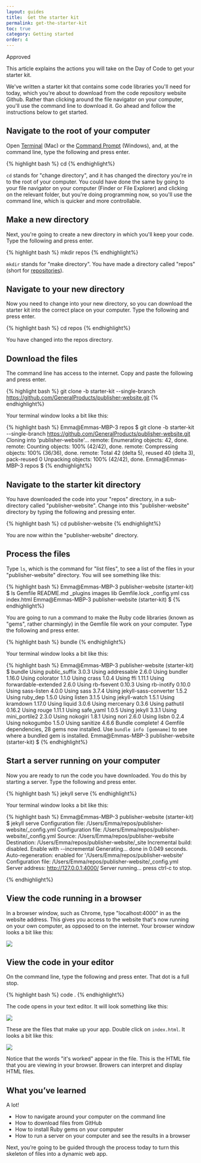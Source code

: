 ```yaml
---
layout: guides
title:  Get the starter kit
permalink: get-the-starter-kit
toc: true
category: Getting started
order: 4
---
```

<!-- <span class="tag tag--draft">Not started</span> -->
<!-- <span class="tag tag--progress">In progress</span> -->
<!-- <span class="tag tag--review">Ready for review</span> -->
<span class="tag tag--approved">Approved</span>

<p class="content__abstract">
  This article explains the actions you will take on the Day of Code to get your starter kit.
</p>

We've written a starter kit that contains some code libraries you'll need for today, which you're about to download from the code repository website Github. Rather than clicking around the file navigator on your computer, you'll use the command line to download it. Go ahead and follow the instructions below to get started.

## Navigate to the root of your computer

Open [Terminal](glossary#terminal) (Mac) or the [Command Prompt](glossary#command-prompt) (Windows), and, at the command line, type the following and press enter.

{% highlight bash %}
  cd
{% endhighlight%}

`cd` stands for "change directory", and it has changed the directory you're in to the root of your computer. You could have done the same by going to your file navigator on your computer (Finder or File Explorer) and clicking on the relevant folder, but you're doing programming now, so you'll use the command line, which is quicker and more controllable.

## Make a new directory

Next, you're going to create a new directory in which you'll keep your code. Type the following and press enter.

{% highlight bash %}
  mkdir repos
{% endhighlight%}

`mkdir` stands for "make directory". You have made a directory called "repos" (short for [repositories](/glossary#repositories)).

## Navigate to your new directory

Now you need to change into your new directory, so you can download the starter kit into the correct place on your computer. Type the following and press enter.

{% highlight bash %}
  cd repos
{% endhighlight%}

You have changed into the repos directory.

## Download the files

The command line has access to the internet. Copy and paste the following and press enter.

{% highlight bash %}
  git clone -b starter-kit --single-branch https://github.com/GeneralProducts/publisher-website.git
{% endhighlight%}

Your terminal window looks a bit like this:

{% highlight bash %}
  Emma@Emmas-MBP-3 repos $  git clone -b starter-kit --single-branch https://github.com/GeneralProducts/publisher-website.git
  Cloning into 'publisher-website'...
  remote: Enumerating objects: 42, done.
  remote: Counting objects: 100% (42/42), done.
  remote: Compressing objects: 100% (36/36), done.
  remote: Total 42 (delta 5), reused 40 (delta 3), pack-reused 0
  Unpacking objects: 100% (42/42), done.
  Emma@Emmas-MBP-3 repos $
{% endhighlight%}



## Navigate to the starter kit directory

You have downloaded the code into your "repos" directory, in a sub-directory called "publisher-website". Change into this "publisher-website" directory by typing the following and pressing enter.

{% highlight bash %}
  cd publisher-website
{% endhighlight%}

You are now within the "publisher-website" directory.

## Process the files

Type `ls`, which is the command for "list files", to see a list of the files in your "publisher-website" directory. You will see something like this:

{% highlight bash %}
  Emma@Emmas-MBP-3 publisher-website (starter-kit) $ ls
  Gemfile       README.md   _plugins  images      lib
  Gemfile.lock  _config.yml css       index.html
  Emma@Emmas-MBP-3 publisher-website (starter-kit) $
{% endhighlight%}

You are going to run a command to make the Ruby code libraries (known as "gems", rather charmingly) in the Gemfile file work on your computer. Type the following and press enter.

{% highlight bash %}
  bundle
{% endhighlight%}

Your terminal window looks a bit like this:

{% highlight bash %}
  Emma@Emmas-MBP-3 publisher-website (starter-kit) $ bundle
  Using public_suffix 3.0.3
  Using addressable 2.6.0
  Using bundler 1.16.0
  Using colorator 1.1.0
  Using crass 1.0.4
  Using ffi 1.11.1
  Using forwardable-extended 2.6.0
  Using rb-fsevent 0.10.3
  Using rb-inotify 0.10.0
  Using sass-listen 4.0.0
  Using sass 3.7.4
  Using jekyll-sass-converter 1.5.2
  Using ruby_dep 1.5.0
  Using listen 3.1.5
  Using jekyll-watch 1.5.1
  Using kramdown 1.17.0
  Using liquid 3.0.6
  Using mercenary 0.3.6
  Using pathutil 0.16.2
  Using rouge 1.11.1
  Using safe_yaml 1.0.5
  Using jekyll 3.3.1
  Using mini_portile2 2.3.0
  Using nokogiri 1.8.1
  Using nori 2.6.0
  Using lisbn 0.2.4
  Using nokogumbo 1.5.0
  Using sanitize 4.6.6
  Bundle complete! 4 Gemfile dependencies, 28 gems now installed.
  Use `bundle info [gemname]` to see where a bundled gem is installed.
  Emma@Emmas-MBP-3 publisher-website (starter-kit) $
{% endhighlight%}

## Start a server running on your computer

Now you are ready to run the code you have downloaded. You do this by starting a server.  Type the following and press enter.

{% highlight bash %}
  jekyll serve
{% endhighlight%}

Your terminal window looks a bit like this:

{% highlight bash %}
  Emma@Emmas-MBP-3 publisher-website (starter-kit) $ jekyll serve
  Configuration file: /Users/Emma/repos/publisher-website/_config.yml
  Configuration file: /Users/Emma/repos/publisher-website/_config.yml
              Source: /Users/Emma/repos/publisher-website
        Destination: /Users/Emma/repos/publisher-website/_site
  Incremental build: disabled. Enable with --incremental
        Generating... done in 0.049 seconds.
  Auto-regeneration: enabled for '/Users/Emma/repos/publisher-website'
  Configuration file: /Users/Emma/repos/publisher-website/_config.yml
      Server address: http://127.0.0.1:4000/
    Server running... press ctrl-c to stop.

{% endhighlight%}


## View the code running in a browser

In a browser window, such as Chrome, type "localhost:4000" in as the website address. This gives you access to the website that's now running on your own computer, as opposed to on the internet. Your browser window looks a bit like this:

![](assets/images/its-worked.png)

## View the code in your editor

On the command line, type the following and press enter. That dot is a full stop.

{% highlight bash %}
  code .
{% endhighlight%}

The code opens in your text editor. It will look something like this:

![](/assets/images/editor.png)

These are the files that make up your app. Double click on `index.html`. It looks a bit like this:

![](/assets/images/index.png)


Notice that the words "it's worked" appear in the file. This is the HTML file that you are viewing in your browser.
Browers can interpret and display HTML files.


## What you’ve learned

A lot!

* How to navigate around your computer on the command line
* How to download files from GitHub
* How to install Ruby gems on your computer
* How to run a server on your computer and see the results in a browser

Next, you’re going to be guided through the process today to turn this skeleton of files into a dynamic web app.
